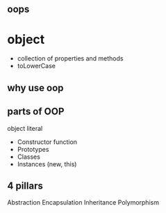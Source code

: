 ## oops

# object
- collection of properties and methods
- toLowerCase

## why use oop

## parts of OOP

object literal

- Constructor function
- Prototypes
- Classes
- Instances (new, this)

## 4 pillars
Abstraction
Encapsulation
Inheritance
Polymorphism


